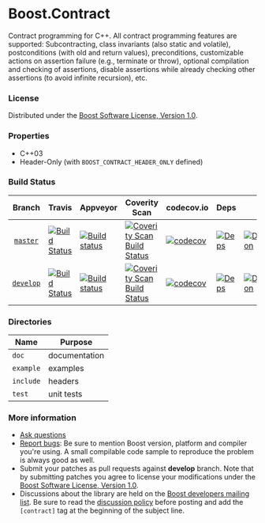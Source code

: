 Boost.Contract
==============

Contract programming for C++.
All contract programming features are supported: Subcontracting, class invariants (also static and volatile), postconditions (with old and return values), preconditions, customizable actions on assertion failure (e.g., terminate or throw), optional compilation and checking of assertions, disable assertions while already checking other assertions (to avoid infinite recursion), etc.

### License

Distributed under the [Boost Software License, Version 1.0](http://www.boost.org/LICENSE_1_0.txt).

### Properties

* C++03
* Header-Only (with `BOOST_CONTRACT_HEADER_ONLY` defined)

### Build Status

Branch          | Travis | Appveyor | Coverity Scan | codecov.io | Deps | Docs | Tests |
:-------------: | ------ | -------- | ------------- | ---------- | ---- | ---- | ----- |
[`master`](https://github.com/boostorg/contract/tree/master) | [![Build Status](https://travis-ci.org/boostorg/contract.svg?branch=master)](https://travis-ci.org/boostorg/contract) | [![Build status](https://ci.appveyor.com/api/projects/status/FILL-ME-IN/branch/master?svg=true)](https://ci.appveyor.com/project/OWNER/STUB/branch/master) | [![Coverity Scan Build Status](https://scan.coverity.com/projects/18555/badge.svg)](https://scan.coverity.com/projects/boostorg-contract) | [![codecov](https://codecov.io/gh/boostorg/contract/branch/master/graph/badge.svg)](https://codecov.io/gh/boostorg/contract/branch/master)| [![Deps](https://img.shields.io/badge/deps-master-brightgreen.svg)](https://pdimov.github.io/boostdep-report/master/contract.html) | [![Documentation](https://img.shields.io/badge/docs-master-brightgreen.svg)](http://www.boost.org/doc/libs/master/doc/html/contract.html) | [![Enter the Matrix](https://img.shields.io/badge/matrix-master-brightgreen.svg)](http://www.boost.org/development/tests/master/developer/contract.html)
[`develop`](https://github.com/boostorg/contract/tree/develop) | [![Build Status](https://travis-ci.org/boostorg/contract.svg?branch=develop)](https://travis-ci.org/boostorg/contract) | [![Build status](https://ci.appveyor.com/api/projects/status/FILL-ME-IN/branch/develop?svg=true)](https://ci.appveyor.com/project/OWNER/STUB/branch/develop) | [![Coverity Scan Build Status](https://scan.coverity.com/projects/18555/badge.svg)](https://scan.coverity.com/projects/boostorg-contract) | [![codecov](https://codecov.io/gh/boostorg/contract/branch/develop/graph/badge.svg)](https://codecov.io/gh/boostorg/contract/branch/develop) | [![Deps](https://img.shields.io/badge/deps-develop-brightgreen.svg)](https://pdimov.github.io/boostdep-report/develop/contract.html) | [![Documentation](https://img.shields.io/badge/docs-develop-brightgreen.svg)](http://www.boost.org/doc/libs/develop/doc/html/contract.html) | [![Enter the Matrix](https://img.shields.io/badge/matrix-develop-brightgreen.svg)](http://www.boost.org/development/tests/develop/developer/contract.html)

### Directories

| Name        | Purpose                        |
| ----------- | ------------------------------ |
| `doc`       | documentation                  |
| `example`   | examples                       |
| `include`   | headers                        |
| `test`      | unit tests                     |

### More information

* [Ask questions](http://stackoverflow.com/questions/ask?tags=c%2B%2B,boost,boost-contract)
* [Report bugs](https://github.com/boostorg/contract/issues): Be sure to mention Boost version, platform and compiler you're using. A small compilable code sample to reproduce the problem is always good as well.
* Submit your patches as pull requests against **develop** branch. Note that by submitting patches you agree to license your modifications under the [Boost Software License, Version 1.0](http://www.boost.org/LICENSE_1_0.txt).
* Discussions about the library are held on the [Boost developers mailing list](http://www.boost.org/community/groups.html#main). Be sure to read the [discussion policy](http://www.boost.org/community/policy.html) before posting and add the `[contract]` tag at the beginning of the subject line.

